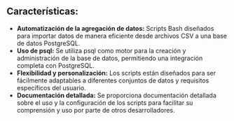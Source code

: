 ## Características:

- **Automatización de la agregación de datos:** Scripts Bash diseñados para importar datos de manera eficiente desde archivos CSV a una base de datos PostgreSQL.
- **Uso de psql:** Se utiliza psql como motor para la creación y administración de la base de datos, permitiendo una integración completa con PostgreSQL.
- **Flexibilidad y personalización:** Los scripts están diseñados para ser fácilmente adaptables a diferentes conjuntos de datos y requisitos específicos del usuario.
- **Documentación detallada:** Se proporciona documentación detallada sobre el uso y la configuración de los scripts para facilitar su comprensión y uso por parte de otros desarrolladores.
